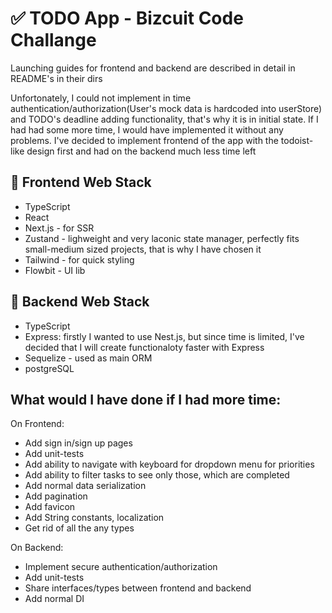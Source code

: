 # ✅ TODO App - Bizcuit Code Challange

Launching guides for frontend and backend are described in detail in README's in their dirs

Unfortonately, I could not implement in time authentication/authorization(User's mock data is hardcoded into userStore) and TODO's deadline adding functionality, that's why it is in initial state. If I had had some more time, I would have implemented it without any problems. I've decided to implement frontend of the app with the todoist-like design first and had on the backend much less time left

## 💅 Frontend Web Stack

-   TypeScript
-   React
-   Next.js - for SSR
-   Zustand - lighweight and very laconic state manager, perfectly fits small-medium sized projects, that is why I have chosen it
-   Tailwind - for quick styling
-   Flowbit - UI lib

## 🧠 Backend Web Stack

-   TypeScript
-   Express: firstly I wanted to use Nest.js, but since time is limited, I've decided that I will create functionaloty faster with Express
-   Sequelize - used as main ORM
-   postgreSQL

## What would I have done if I had more time:

On Frontend:

-   Add sign in/sign up pages
-   Add unit-tests
-   Add ability to navigate with keyboard for dropdown menu for priorities
-   Add ability to filter tasks to see only those, which are completed
-   Add normal data serialization
-   Add pagination
-   Add favicon
-   Add String constants, localization
-   Get rid of all the any types

On Backend:

-   Implement secure authentication/authorization
-   Add unit-tests
-   Share interfaces/types between frontend and backend
-   Add normal DI
